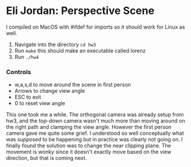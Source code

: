 <h1>Eli Jordan: Perspective Scene</h1>
<p>I compiled on MacOS with #ifdef for imports so it should work for Linux as well.</p>
<ol>
<li>Navigate into the directory <code>cd hw3</code></li>
<li>Run <code>make</code> this should make an executable called lorenz</li>
<li>Run <code>./hw4</code></li>
</ol>
<h3>Controls</h3>
<ul>
<li>w,a,s,d to move around the scene in first person</li>
<li>Arrows to change view angle</li>
<li>ESC to exit</li>
<li>0 to reset view angle</li>
</ul>

<p>This one took me a while. The orthogonal camera was already setup from hw3, and the top-down camera wasn't much more than moving around on the right path and clamping the view angle. However the first person camera gave me quite some grief. I understood so well conceptually what was <em>supposed</em> to be happening but in practice was clearly not going on. I finally found the solution was to change the near clipping plane. The movement is wonky since it doesn't exactly move based on the view direction, but that is coming next. </p>